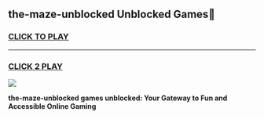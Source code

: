 
## the-maze-unblocked Unblocked Games👋
<h3>
<a href="https://news.freeplayer.one?title=the-maze-unblocked&ref=16F">CLICK TO PLAY</a></h3>
<hr>

<h3>
<a href="https://news.freeplayer.one?title=the-maze-unblocked&ref=16F">CLICK 2 PLAY</a>
  
</h3>

<a href="https://news.freeplayer.one?title=the-maze-unblocked&ref=16F/"><img src="https://clearcache.store/games.png"></a>


**the-maze-unblocked games unblocked: Your Gateway to Fun and Accessible Online Gaming**
